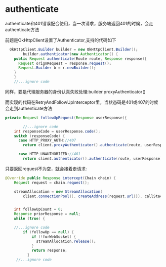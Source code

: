 # authenticate
authenticate和401错误配合使用，当一次请求，服务端返回401的时候，会走authenticate方法

前题是OkHttpClient设置了Authenticator,支持的代码如下
```java
  OkHttpClient.Builder builder = new OkHttpClient.Builder();
        builder.authenticator(new Authenticator() {
    public Request authenticate(Route route, Response response){
      Request orignRequest = response.request();
      Request.Builder b = r.newBuilder();
    }
    }
    //...ignore code

```
同样，要是代理服务器的身份认真失败处理:builder.proxyAuthenticator()

而实现的代码在RetryAndFollowUpInterceptor里，当状态码是401或407的时候会走到authenticate方法
```java
private Request followUpRequest(Response userResponse){

        //...ignore code
    int responseCode = userResponse.code();
    switch (responseCode) {
      case HTTP_PROXY_AUTH://407
        return client.proxyAuthenticator().authenticate(route, userResponse);

      case HTTP_UNAUTHORIZED://401
        return client.authenticator().authenticate(route, userResponse);

```

只要返回request不为空，就会接着走请求:
```java
@Override public Response intercept(Chain chain) {
    Request request = chain.request();

    streamAllocation = new StreamAllocation(
        client.connectionPool(), createAddress(request.url()), callStackTrace);


    int followUpCount = 0;
    Response priorResponse = null;
    while (true) {

    //...ignore code
        if (followUp == null) {
            if (!forWebSocket) {
              streamAllocation.release();
            }
            return response;
          }
     //...ignore code
```